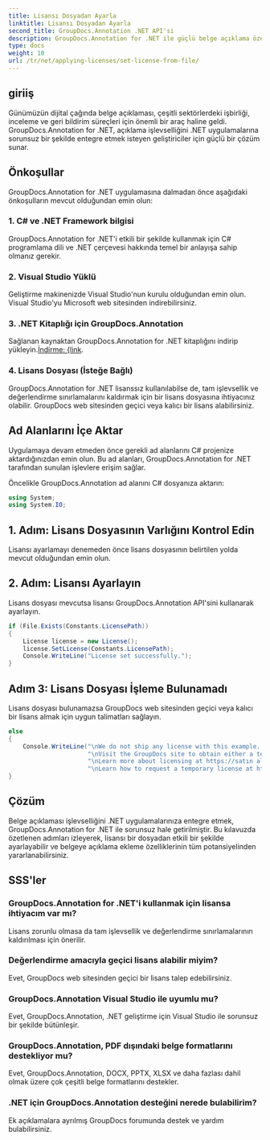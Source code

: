 ```yaml
---
title: Lisansı Dosyadan Ayarla
linktitle: Lisansı Dosyadan Ayarla
second_title: GroupDocs.Annotation .NET API'si
description: GroupDocs.Annotation for .NET ile güçlü belge açıklama özelliklerini .NET uygulamalarınıza sorunsuz bir şekilde entegre edin.
type: docs
weight: 10
url: /tr/net/applying-licenses/set-license-from-file/
---
```

## giriiş
Günümüzün dijital çağında belge açıklaması, çeşitli sektörlerdeki işbirliği, inceleme ve geri bildirim süreçleri için önemli bir araç haline geldi. GroupDocs.Annotation for .NET, açıklama işlevselliğini .NET uygulamalarına sorunsuz bir şekilde entegre etmek isteyen geliştiriciler için güçlü bir çözüm sunar.
## Önkoşullar
GroupDocs.Annotation for .NET uygulamasına dalmadan önce aşağıdaki önkoşulların mevcut olduğundan emin olun:
### 1. C# ve .NET Framework bilgisi
GroupDocs.Annotation for .NET'i etkili bir şekilde kullanmak için C# programlama dili ve .NET çerçevesi hakkında temel bir anlayışa sahip olmanız gerekir.
### 2. Visual Studio Yüklü
Geliştirme makinenizde Visual Studio'nun kurulu olduğundan emin olun. Visual Studio'yu Microsoft web sitesinden indirebilirsiniz.
### 3. .NET Kitaplığı için GroupDocs.Annotation
 Sağlanan kaynaktan GroupDocs.Annotation for .NET kitaplığını indirip yükleyin.[İndirme: {link](https://releases.groupdocs.com/annotation/net/).
### 4. Lisans Dosyası (İsteğe Bağlı)
GroupDocs.Annotation for .NET lisanssız kullanılabilse de, tam işlevsellik ve değerlendirme sınırlamalarını kaldırmak için bir lisans dosyasına ihtiyacınız olabilir. GroupDocs web sitesinden geçici veya kalıcı bir lisans alabilirsiniz.

## Ad Alanlarını İçe Aktar
Uygulamaya devam etmeden önce gerekli ad alanlarını C# projenize aktardığınızdan emin olun. Bu ad alanları, GroupDocs.Annotation for .NET tarafından sunulan işlevlere erişim sağlar.

Öncelikle GroupDocs.Annotation ad alanını C# dosyanıza aktarın:
```csharp
using System;
using System.IO;
```
## 1. Adım: Lisans Dosyasının Varlığını Kontrol Edin
Lisansı ayarlamayı denemeden önce lisans dosyasının belirtilen yolda mevcut olduğundan emin olun.
## 2. Adım: Lisansı Ayarlayın
Lisans dosyası mevcutsa lisansı GroupDocs.Annotation API'sini kullanarak ayarlayın.
```csharp
if (File.Exists(Constants.LicensePath))
{
    License license = new License();
    license.SetLicense(Constants.LicensePath);
    Console.WriteLine("License set successfully.");
}
```
## Adım 3: Lisans Dosyası İşleme Bulunamadı
Lisans dosyası bulunamazsa GroupDocs web sitesinden geçici veya kalıcı bir lisans almak için uygun talimatları sağlayın.
```csharp
else
{
    Console.WriteLine("\nWe do not ship any license with this example. " +
                      "\nVisit the GroupDocs site to obtain either a temporary or permanent license. " +
                      "\nLearn more about licensing at https://satın alma.groupdocs.com/faqs/licensing. " +
                      "\nLearn how to request a temporary license at https://satın alma.groupdocs.com/temporary-license.");
}
```

## Çözüm
Belge açıklaması işlevselliğini .NET uygulamalarınıza entegre etmek, GroupDocs.Annotation for .NET ile sorunsuz hale getirilmiştir. Bu kılavuzda özetlenen adımları izleyerek, lisansı bir dosyadan etkili bir şekilde ayarlayabilir ve belgeye açıklama ekleme özelliklerinin tüm potansiyelinden yararlanabilirsiniz.
## SSS'ler
### GroupDocs.Annotation for .NET'i kullanmak için lisansa ihtiyacım var mı?
Lisans zorunlu olmasa da tam işlevsellik ve değerlendirme sınırlamalarının kaldırılması için önerilir.
### Değerlendirme amacıyla geçici lisans alabilir miyim?
Evet, GroupDocs web sitesinden geçici bir lisans talep edebilirsiniz.
### GroupDocs.Annotation Visual Studio ile uyumlu mu?
Evet, GroupDocs.Annotation, .NET geliştirme için Visual Studio ile sorunsuz bir şekilde bütünleşir.
### GroupDocs.Annotation, PDF dışındaki belge formatlarını destekliyor mu?
Evet, GroupDocs.Annotation, DOCX, PPTX, XLSX ve daha fazlası dahil olmak üzere çok çeşitli belge formatlarını destekler.
### .NET için GroupDocs.Annotation desteğini nerede bulabilirim?
Ek açıklamalara ayrılmış GroupDocs forumunda destek ve yardım bulabilirsiniz.